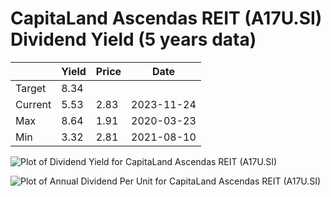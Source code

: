 # CapitaLand Ascendas REIT (A17U.SI) Dividend Yield (5 years data)

|     | Yield   | Price | Date       |
|-----|---------|-------|------------|
| Target | 8.34 |  |  |
| Current | 5.53 | 2.83  | 2023-11-24 |
| Max | 8.64 | 1.91  | 2020-03-23 |
| Min | 3.32 | 2.81  | 2021-08-10 |

![Plot of Dividend Yield for CapitaLand Ascendas REIT (A17U.SI)](A17U_div_5.png)

![Plot of Annual Dividend Per Unit for CapitaLand Ascendas REIT (A17U.SI)](A17U_yearly_dpu.png)
